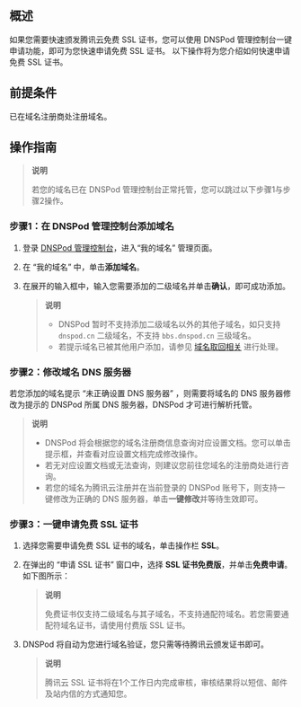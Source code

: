 ## 概述

如果您需要快速颁发腾讯云免费 SSL 证书，您可以使用 DNSPod 管理控制台一键申请功能，即可为您快速申请免费 SSL 证书。
以下操作将为您介绍如何快速申请免费 SSL 证书。

## 前提条件

已在域名注册商处注册域名。

## 操作指南

> **说明**
> 
>  若您的域名已在 DNSPod 管理控制台正常托管，您可以跳过以下步骤1与步骤2操作。
> 


### 步骤1：在 DNSPod 管理控制台添加域名
1. 登录 [DNSPod 管理控制台](https://console.dnspod.cn/dns/list)，进入“我的域名” 管理页面。

2. 在 “我的域名” 中，单击**添加域名**。

3. 在展开的输入框中，输入您需要添加的二级域名并单击**确认**，即可成功添加。
   

   > **说明**
   > 
   >   - DNSPod 暂时不支持添加二级域名以外的其他子域名，如只支持 `dnspod.cn` 二级域名，不支持 `bbs.dnspod.cn` 三级域名。
   >   - 若提示域名已被其他用户添加，请参见 [域名取回相关](https://docs.dnspod.cn/dns/5f4889498ae73e11c5b01c12/) 进行处理。


### 步骤2：修改域名 DNS 服务器

若您添加的域名提示 “未正确设置 DNS 服务器” ，则需要将域名的 DNS 服务器修改为提示的 DNSPod 所属 DNS 服务器，DNSPod 才可进行解析托管。
> **说明**
> 
> - DNSPod 将会根据您的域名注册商信息查询对应设置文档。您可以单击提示框，并查看对应设置文档完成修改操作。
> - 若无对应设置文档或无法查询，则建议您前往您域名的注册商处进行咨询。
> - 若您的域名为腾讯云注册并在当前登录的 DNSPod 账号下，则支持一键修改为正确的 DNS 服务器，单击**一键修改**并等待生效即可。


### 步骤3：一键申请免费 SSL 证书
1. 选择您需要申请免费 SSL 证书的域名，单击操作栏 **SSL**。

2. 在弹出的 “申请 SSL 证书” 窗口中，选择 **SSL 证书免费版**，并单击**免费申请**。如下图所示：
   

   > **说明**
   > 
   > 免费证书仅支持二级域名与其子域名，不支持通配符域名。若您需要通配符域名证书，请使用付费版 SSL 证书。
   > 

 

3. DNSPod 将自动为您进行域名验证，您只需等待腾讯云颁发证书即可。
   

   > **说明**
   > 
   > 腾讯云 SSL 证书将在1个工作日内完成审核，审核结果将以短信、邮件及站内信的方式通知您。
   > 
